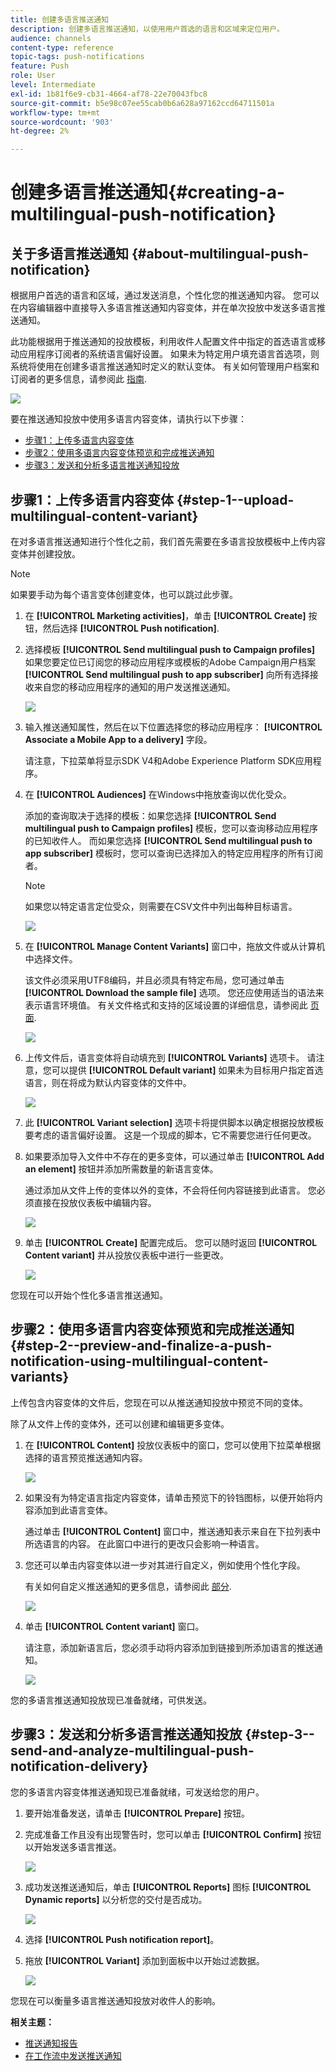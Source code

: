 ```yaml
---
title: 创建多语言推送通知
description: 创建多语言推送通知，以使用用户首选的语言和区域来定位用户。
audience: channels
content-type: reference
topic-tags: push-notifications
feature: Push
role: User
level: Intermediate
exl-id: 1b81f6e9-cb31-4664-af78-22e70043fbc8
source-git-commit: b5e98c07ee55cab0b6a628a97162ccd64711501a
workflow-type: tm+mt
source-wordcount: '903'
ht-degree: 2%

---
```


# 创建多语言推送通知{#creating-a-multilingual-push-notification}

## 关于多语言推送通知 {#about-multilingual-push-notification}

根据用户首选的语言和区域，通过发送消息，个性化您的推送通知内容。 您可以在内容编辑器中直接导入多语言推送通知内容变体，并在单次投放中发送多语言推送通知。

此功能根据用于推送通知的投放模板，利用收件人配置文件中指定的首选语言或移动应用程序订阅者的系统语言偏好设置。 如果未为特定用户填充语言首选项，则系统将使用在创建多语言推送通知时定义的默认变体。 有关如何管理用户档案和订阅者的更多信息，请参阅此 [指南](../../audiences/using/get-started-profiles-and-audiences.md).

![](assets/multivariant_push_1.png)

要在推送通知投放中使用多语言内容变体，请执行以下步骤：

* [步骤1：上传多语言内容变体](#step-1--upload-multilingual-content-variant)
* [步骤2：使用多语言内容变体预览和完成推送通知](#step-2--preview-and-finalize-a-push-notification-using-multilingual-content-variants)
* [步骤3：发送和分析多语言推送通知投放](#step-3--send-and-analyze-multilingual-push-notification-delivery)

## 步骤1：上传多语言内容变体 {#step-1--upload-multilingual-content-variant}

在对多语言推送通知进行个性化之前，我们首先需要在多语言投放模板中上传内容变体并创建投放。

>[!NOTE]
>
>如果要手动为每个语言变体创建变体，也可以跳过此步骤。

1. 在 **[!UICONTROL Marketing activities]**，单击 **[!UICONTROL Create]** 按钮，然后选择 **[!UICONTROL Push notification]**.
1. 选择模板 **[!UICONTROL Send multilingual push to Campaign profiles]** 如果您要定位已订阅您的移动应用程序或模板的Adobe Campaign用户档案 **[!UICONTROL Send multilingual push to app subscriber]** 向所有选择接收来自您的移动应用程序的通知的用户发送推送通知。

   ![](assets/multivariant_push_2.png)

1. 输入推送通知属性，然后在以下位置选择您的移动应用程序： **[!UICONTROL Associate a Mobile App to a delivery]** 字段。

   请注意，下拉菜单将显示SDK V4和Adobe Experience Platform SDK应用程序。

1. 在 **[!UICONTROL Audiences]** 在Windows中拖放查询以优化受众。

   添加的查询取决于选择的模板：如果您选择 **[!UICONTROL Send multilingual push to Campaign profiles]** 模板，您可以查询移动应用程序的已知收件人。 而如果您选择 **[!UICONTROL Send multilingual push to app subscriber]** 模板时，您可以查询已选择加入的特定应用程序的所有订阅者。
   >[!NOTE]
   >
   >如果您以特定语言定位受众，则需要在CSV文件中列出每种目标语言。

   ![](assets/push_notif_audience.png)

1. 在 **[!UICONTROL Manage Content Variants]** 窗口中，拖放文件或从计算机中选择文件。

   该文件必须采用UTF8编码，并且必须具有特定布局，您可通过单击 **[!UICONTROL Download the sample file]** 选项。 您还应使用适当的语法来表示语言环境值。 有关文件格式和支持的区域设置的详细信息，请参阅此 [页面](../../channels/using/generating-csv-multilingual-push.md).

   ![](assets/multivariant_push_4.png)

1. 上传文件后，语言变体将自动填充到 **[!UICONTROL Variants]** 选项卡。 请注意，您可以提供 **[!UICONTROL Default variant]** 如果未为目标用户指定首选语言，则在将成为默认内容变体的文件中。

   ![](assets/multivariant_push_5.png)

1. 此 **[!UICONTROL Variant selection]** 选项卡将提供脚本以确定根据投放模板要考虑的语言偏好设置。 这是一个现成的脚本，它不需要您进行任何更改。
1. 如果要添加导入文件中不存在的更多变体，可以通过单击 **[!UICONTROL Add an element]** 按钮并添加所需数量的新语言变体。

   通过添加从文件上传的变体以外的变体，不会将任何内容链接到此语言。 您必须直接在投放仪表板中编辑内容。

   ![](assets/multivariant_push_6.png)

1. 单击 **[!UICONTROL Create]** 配置完成后。 您可以随时返回 **[!UICONTROL Content variant]** 并从投放仪表板中进行一些更改。

   ![](assets/multivariant_push_8.png)

您现在可以开始个性化多语言推送通知。

## 步骤2：使用多语言内容变体预览和完成推送通知 {#step-2--preview-and-finalize-a-push-notification-using-multilingual-content-variants}

上传包含内容变体的文件后，您现在可以从推送通知投放中预览不同的变体。

除了从文件上传的变体外，还可以创建和编辑更多变体。

1. 在 **[!UICONTROL Content]** 投放仪表板中的窗口，您可以使用下拉菜单根据选择的语言预览推送通知内容。

   ![](assets/multivariant_push_7.png)

1. 如果没有为特定语言指定内容变体，请单击预览下的铃铛图标，以便开始将内容添加到此语言变体。

   通过单击 **[!UICONTROL Content]** 窗口中，推送通知表示来自在下拉列表中所选语言的内容。 在此窗口中进行的更改只会影响一种语言。

1. 您还可以单击内容变体以进一步对其进行自定义，例如使用个性化字段。

   有关如何自定义推送通知的更多信息，请参阅此 [部分](../../channels/using/customizing-a-push-notification.md).

   ![](assets/multivariant_push_9.png)

1. 单击 **[!UICONTROL Content variant]** 窗口。

   请注意，添加新语言后，您必须手动将内容添加到链接到所添加语言的推送通知。

   ![](assets/multivariant_push_10.png)

您的多语言推送通知投放现已准备就绪，可供发送。

## 步骤3：发送和分析多语言推送通知投放 {#step-3--send-and-analyze-multilingual-push-notification-delivery}

您的多语言内容变体推送通知现已准备就绪，可发送给您的用户。

1. 要开始准备发送，请单击 **[!UICONTROL Prepare]** 按钮。
1. 完成准备工作且没有出现警告时，您可以单击 **[!UICONTROL Confirm]** 按钮以开始发送多语言推送。

   ![](assets/multivariant_push_12.png)

1. 成功发送推送通知后，单击 **[!UICONTROL Reports]** 图标 **[!UICONTROL Dynamic reports]** 以分析您的交付是否成功。

   ![](assets/multivariant_push_13.png)

1. 选择 **[!UICONTROL Push notification report]**。
1. 拖放 **[!UICONTROL Variant]** 添加到面板中以开始过滤数据。

   ![](assets/multivariant_push_11.png)

您现在可以衡量多语言推送通知投放对收件人的影响。

**相关主题：**

* [推送通知报告](../../reporting/using/push-notification-report.md)
* [在工作流中发送推送通知](../../automating/using/push-notification-delivery.md)
